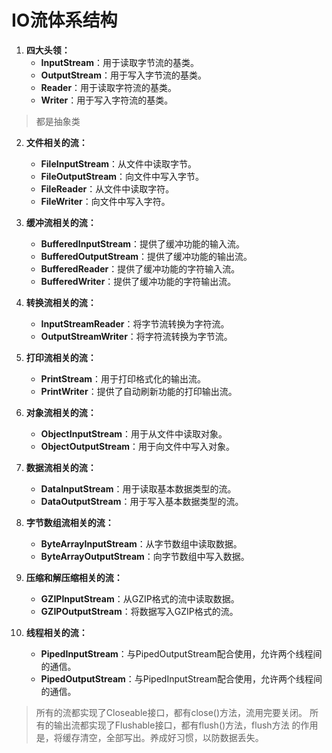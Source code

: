 # IO流体系结构

1. **四大头领：**
    - **InputStream**：用于读取字节流的基类。
    - **OutputStream**：用于写入字节流的基类。
    - **Reader**：用于读取字符流的基类。
    - **Writer**：用于写入字符流的基类。
>都是抽象类

2. **文件相关的流：**
    - **FileInputStream**：从文件中读取字节。
    - **FileOutputStream**：向文件中写入字节。
    - **FileReader**：从文件中读取字符。
    - **FileWriter**：向文件中写入字符。

3. **缓冲流相关的流：**
    - **BufferedInputStream**：提供了缓冲功能的输入流。
    - **BufferedOutputStream**：提供了缓冲功能的输出流。
    - **BufferedReader**：提供了缓冲功能的字符输入流。
    - **BufferedWriter**：提供了缓冲功能的字符输出流。

4. **转换流相关的流：**
    - **InputStreamReader**：将字节流转换为字符流。
    - **OutputStreamWriter**：将字符流转换为字节流。

5. **打印流相关的流：**
    - **PrintStream**：用于打印格式化的输出流。
    - **PrintWriter**：提供了自动刷新功能的打印输出流。

6. **对象流相关的流：**
    - **ObjectInputStream**：用于从文件中读取对象。
    - **ObjectOutputStream**：用于向文件中写入对象。

7. **数据流相关的流：**
    - **DataInputStream**：用于读取基本数据类型的流。
    - **DataOutputStream**：用于写入基本数据类型的流。

8. **字节数组流相关的流：**
    - **ByteArrayInputStream**：从字节数组中读取数据。
    - **ByteArrayOutputStream**：向字节数组中写入数据。

9. **压缩和解压缩相关的流：**
    - **GZIPInputStream**：从GZIP格式的流中读取数据。
    - **GZIPOutputStream**：将数据写入GZIP格式的流。

10. **线程相关的流：**
    - **PipedInputStream**：与PipedOutputStream配合使用，允许两个线程间的通信。
    - **PipedOutputStream**：与PipedInputStream配合使用，允许两个线程间的通信。

> 所有的流都实现了Closeable接口，都有close()方法，流用完要关闭。
所有的输出流都实现了Flushable接口，都有flush()方法，flush方法
的作用是，将缓存清空，全部写出。养成好习惯，以防数据丢失。
